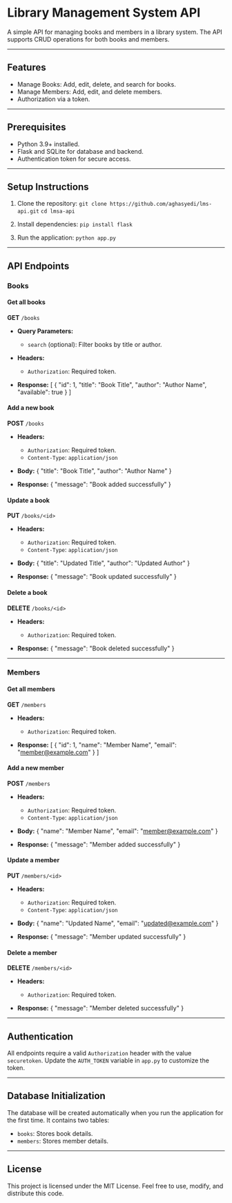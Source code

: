 # Library Management System API

A simple API for managing books and members in a library system. The API supports CRUD operations for both books and members.

---

## Features

- Manage Books: Add, edit, delete, and search for books.
- Manage Members: Add, edit, and delete members.
- Authorization via a token.

---

## Prerequisites

- Python 3.9+ installed.
- Flask and SQLite for database and backend.
- Authentication token for secure access.

---

## Setup Instructions

1. Clone the repository:
   `git clone https://github.com/aghasyedi/lms-api.git`
   `cd lmsa-api`

2. Install dependencies:
   `pip install flask`

3. Run the application:
   `python app.py`

---

## API Endpoints

### Books

#### Get all books

**GET** `/books`

- **Query Parameters:**
  - `search` (optional): Filter books by title or author.
- **Headers:**

  - `Authorization`: Required token.

- **Response:**
  [
  {
  "id": 1,
  "title": "Book Title",
  "author": "Author Name",
  "available": true
  }
  ]

#### Add a new book

**POST** `/books`

- **Headers:**

  - `Authorization`: Required token.
  - `Content-Type`: `application/json`

- **Body:**
  {
  "title": "Book Title",
  "author": "Author Name"
  }

- **Response:**
  {
  "message": "Book added successfully"
  }

#### Update a book

**PUT** `/books/<id>`

- **Headers:**

  - `Authorization`: Required token.
  - `Content-Type`: `application/json`

- **Body:**
  {
  "title": "Updated Title",
  "author": "Updated Author"
  }

- **Response:**
  {
  "message": "Book updated successfully"
  }

#### Delete a book

**DELETE** `/books/<id>`

- **Headers:**

  - `Authorization`: Required token.

- **Response:**
  {
  "message": "Book deleted successfully"
  }

---

### Members

#### Get all members

**GET** `/members`

- **Headers:**

  - `Authorization`: Required token.

- **Response:**
  [
  {
  "id": 1,
  "name": "Member Name",
  "email": "member@example.com"
  }
  ]

#### Add a new member

**POST** `/members`

- **Headers:**

  - `Authorization`: Required token.
  - `Content-Type`: `application/json`

- **Body:**
  {
  "name": "Member Name",
  "email": "member@example.com"
  }

- **Response:**
  {
  "message": "Member added successfully"
  }

#### Update a member

**PUT** `/members/<id>`

- **Headers:**

  - `Authorization`: Required token.
  - `Content-Type`: `application/json`

- **Body:**
  {
  "name": "Updated Name",
  "email": "updated@example.com"
  }

- **Response:**
  {
  "message": "Member updated successfully"
  }

#### Delete a member

**DELETE** `/members/<id>`

- **Headers:**

  - `Authorization`: Required token.

- **Response:**
  {
  "message": "Member deleted successfully"
  }

---

## Authentication

All endpoints require a valid `Authorization` header with the value `securetoken`. Update the `AUTH_TOKEN` variable in `app.py` to customize the token.

---

## Database Initialization

The database will be created automatically when you run the application for the first time. It contains two tables:

- `books`: Stores book details.
- `members`: Stores member details.

---

## License

This project is licensed under the MIT License. Feel free to use, modify, and distribute this code.
